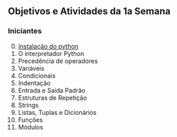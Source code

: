 ## Objetivos e Atividades da 1a Semana

### Iniciantes


0. [Instalação do python](https://www.youtube.com/watch?v=vnPNOMejT-4)
1. O interpretador Python
2. Precedência de operadores
3. Variáveis
4. Condicionais
5. Indentação
5. Entrada e Saída Padrão
6. Estruturas de Repetição
7. Strings
8. Listas, Tuplas e Dicionários
9. Funções
10. Módulos
